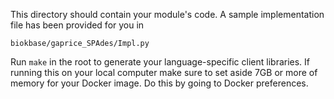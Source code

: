 This directory should contain your module's code.
A sample implementation file has been provided for you in

```biokbase/gaprice_SPAdes/Impl.py```

Run `make` in the root to generate your language-specific client libraries.
If running this on your local computer make sure to set aside 7GB or more of memory for your Docker image.
Do this by going to Docker preferences.
